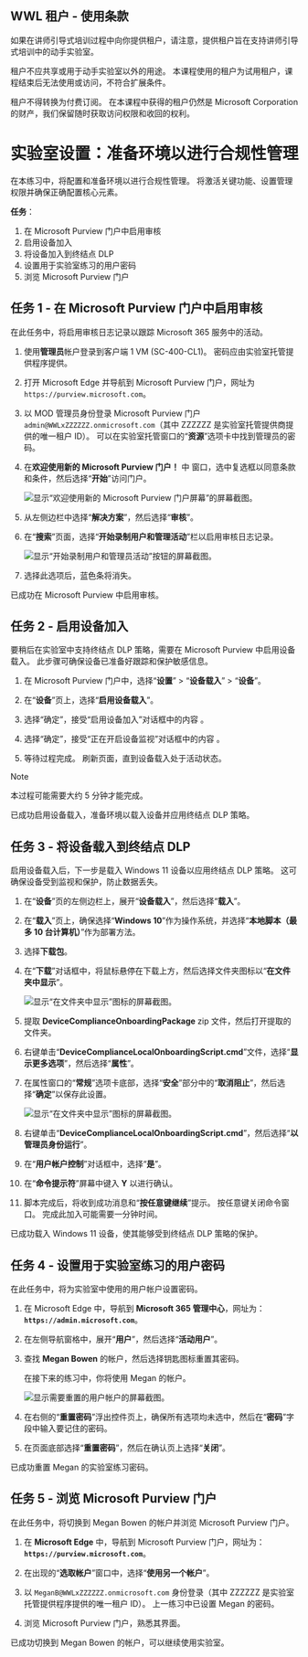 ## WWL 租户 - 使用条款

如果在讲师引导式培训过程中向你提供租户，请注意，提供租户旨在支持讲师引导式培训中的动手实验室。

租户不应共享或用于动手实验室以外的用途。 本课程使用的租户为试用租户，课程结束后无法使用或访问，不符合扩展条件。

租户不得转换为付费订阅。 在本课程中获得的租户仍然是 Microsoft Corporation 的财产，我们保留随时获取访问权限和收回的权利。

# 实验室设置：准备环境以进行合规性管理

在本练习中，将配置和准备环境以进行合规性管理。 将激活关键功能、设置管理权限并确保正确配置核心元素。

**任务**：

1. 在 Microsoft Purview 门户中启用审核
1. 启用设备加入
1. 将设备加入到终结点 DLP
1. 设置用于实验室练习的用户密码
1. 浏览 Microsoft Purview 门户

## 任务 1 - 在 Microsoft Purview 门户中启用审核

在此任务中，将启用审核日志记录以跟踪 Microsoft 365 服务中的活动。

1. 使用**管理员**帐户登录到客户端 1 VM (SC-400-CL1)。 密码应由实验室托管提供程序提供。

1. 打开 Microsoft Edge 并导航到 Microsoft Purview 门户，网址为 `https://purview.microsoft.com`。

1. 以 MOD 管理员身份登录 Microsoft Purview 门户 `admin@WWLxZZZZZZ.onmicrosoft.com`（其中 ZZZZZZ 是实验室托管提供商提供的唯一租户 ID）。 可以在实验室托管窗口的“**资源**”选项卡中找到管理员的密码。

1. 在**欢迎使用新的 Microsoft Purview 门户！** 中 窗口，选中复选框以同意条款和条件，然后选择“**开始**”访问门户。

    ![显示“欢迎使用新的 Microsoft Purview 门户屏幕”的屏幕截图。](../Media/new-purview-portal-get-started.png)

1. 从左侧边栏中选择“**解决方案**”，然后选择“**审核**”。

1. 在“**搜索**”页面，选择“**开始录制用户和管理活动**”栏以启用审核日志记录。

    ![显示“开始录制用户和管理员活动”按钮的屏幕截图。](../Media/enable-audit-button.png)

1. 选择此选项后，蓝色条将消失。

已成功在 Microsoft Purview 中启用审核。

## 任务 2 - 启用设备加入

要稍后在实验室中支持终结点 DLP 策略，需要在 Microsoft Purview 中启用设备载入。 此步骤可确保设备已准备好跟踪和保护敏感信息。

1. 在 Microsoft Purview 门户中，选择“**设置**” > “**设备载入**” > “**设备**”。

1. 在“**设备**”页上，选择“**启用设备载入**”。

1. 选择“确定”，接受“启用设备加入”对话框中的内容 。

1. 选择“确定”，接受“正在开启设备监视”对话框中的内容 。

1. 等待过程完成。 刷新页面，直到设备载入处于活动状态。

>[!note]
>本过程可能需要大约 5 分钟才能完成。

已成功启用设备载入，准备环境以载入设备并应用终结点 DLP 策略。

## 任务 3 - 将设备载入到终结点 DLP

启用设备载入后，下一步是载入 Windows 11 设备以应用终结点 DLP 策略。 这可确保设备受到监视和保护，防止数据丢失。

1. 在“**设备**”页的左侧边栏上，展开“**设备载入**”，然后选择“**载入**”。

1. 在“**载入**”页上，确保选择“**Windows 10**”作为操作系统，并选择“**本地脚本（最多 10 台计算机）**”作为部署方法。

1. 选择**下载包**。

1. 在“**下载**”对话框中，将鼠标悬停在下载上方，然后选择文件夹图标以“**在文件夹中显示**”。

   ![显示“在文件夹中显示”图标的屏幕截图。](../Media/show-in-folder.png)

1. 提取 **DeviceComplianceOnboardingPackage** zip 文件，然后打开提取的文件夹。

1. 右键单击“**DeviceComplianceLocalOnboardingScript.cmd**”文件，选择“**显示更多选项**”，然后选择“**属性**”。

1. 在属性窗口的“**常规**”选项卡底部，选择“**安全**”部分中的“**取消阻止**”，然后选择“**确定**”以保存此设置。

   ![显示“在文件夹中显示”图标的屏幕截图。](../Media/unblock-file.png)

1. 右键单击“**DeviceComplianceLocalOnboardingScript.cmd**”，然后选择“**以管理员身份运行**”。

1. 在“**用户帐户控制**”对话框中，选择“**是**”。

1. 在“**命令提示符**”屏幕中键入 **Y** 以进行确认。

1. 脚本完成后，将收到成功消息和“**按任意键继续**”提示。 按任意键关闭命令窗口。 完成此加入可能需要一分钟时间。

已成功载入 Windows 11 设备，使其能够受到终结点 DLP 策略的保护。

## 任务 4 - 设置用于实验室练习的用户密码

在此任务中，将为实验室中使用的用户帐户设置密码。

1. 在 Microsoft Edge 中，导航到 **Microsoft 365 管理中心**，网址为：**`https://admin.microsoft.com`**。

1. 在左侧导航窗格中，展开“**用户**”，然后选择“**活动用户**”。

1. 查找 **Megan Bowen** 的帐户，然后选择钥匙图标重置其密码。

   在接下来的练习中，你将使用 Megan 的帐户。

   ![显示需要重置的用户帐户的屏幕截图。](../Media/reset-password-button-megan.png)

1. 在右侧的“**重置密码**”浮出控件页上，确保所有选项均未选中，然后在“**密码**”字段中输入要记住的密码。

1. 在页面底部选择“**重置密码**”，然后在确认页上选择“**关闭**”。

已成功重置 Megan 的实验室练习密码。

## 任务 5 - 浏览 Microsoft Purview 门户

在此任务中，将切换到 Megan Bowen 的帐户并浏览 Microsoft Purview 门户。

1. 在 **Microsoft Edge** 中，导航到 Microsoft Purview 门户，网址为：**`https://purview.microsoft.com`**。

1. 在出现的“**选取帐户**”窗口中，选择“**使用另一个帐户**”。

1. 以 `MeganB@WWLxZZZZZZ.onmicrosoft.com` 身份登录（其中 ZZZZZZ 是实验室托管提供程序提供的唯一租户 ID）。 上一练习中已设置 Megan 的密码。

1. 浏览 Microsoft Purview 门户，熟悉其界面。

已成功切换到 Megan Bowen 的帐户，可以继续使用实验室。
